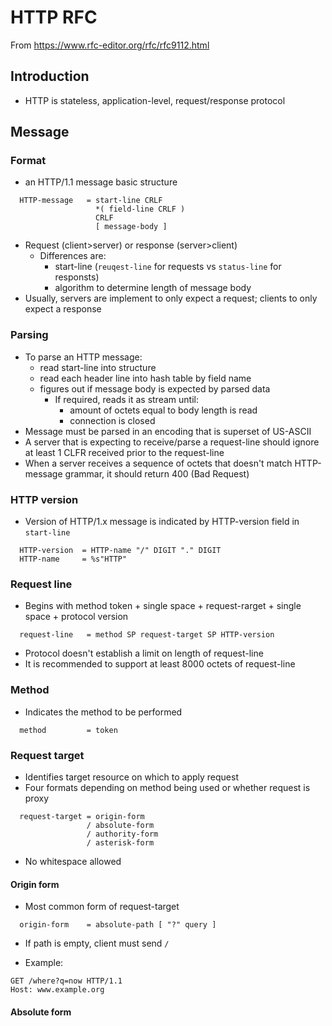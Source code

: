 # HTTP RFC

From https://www.rfc-editor.org/rfc/rfc9112.html

## Introduction

- HTTP is stateless, application-level, request/response protocol

## Message

### Format

- an HTTP/1.1 message basic structure

```
  HTTP-message   = start-line CRLF
                   *( field-line CRLF )
                   CRLF
                   [ message-body ]
```

- Request (client>server) or response (server>client)
  - Differences are:
    - start-line (`reuqest-line` for requests vs `status-line` for responsts)
    - algorithm to determine length of message body
- Usually, servers are implement to only expect a request; clients to only expect a response

### Parsing

- To parse an HTTP message:
  - read start-line into structure
  - read each header line into hash table by field name
  - figures out if message body is expected by parsed data
    - If required, reads it as stream until:
      - amount of octets equal to body length is read
      - connection is closed
- Message must be parsed in an encoding that is superset of US-ASCII
- A server that is expecting to receive/parse a request-line should ignore at least 1 CLFR received prior to the request-line
- When a server receives a sequence of octets that doesn't match HTTP-message grammar, it should return 400 (Bad Request)

### HTTP version

- Version of HTTP/1.x message is indicated by HTTP-version field in `start-line`

```
  HTTP-version  = HTTP-name "/" DIGIT "." DIGIT
  HTTP-name     = %s"HTTP"
```

### Request line

- Begins with method token + single space + request-rarget + single space + protocol version

```
  request-line   = method SP request-target SP HTTP-version
```

- Protocol doesn't establish a limit on length of request-line
- It is recommended to support at least 8000 octets of request-line

### Method

- Indicates the method to be performed

```
  method         = token
```

### Request target

- Identifies target resource on which to apply request
- Four formats depending on method being used or whether request is proxy

```
  request-target = origin-form
                 / absolute-form
                 / authority-form
                 / asterisk-form
```

- No whitespace allowed

#### Origin form

- Most common form of request-target

```
  origin-form    = absolute-path [ "?" query ]
```

- If path is empty, client must send `/`

- Example:

```
GET /where?q=now HTTP/1.1
Host: www.example.org
```

#### Absolute form
